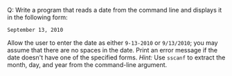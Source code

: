 Q: Write a program that reads a date from the command line and displays it in
the following form:

```
September 13, 2010
```

Allow the user to enter the date as either `9-13-2010` or `9/13/2010`; you may
assume that there are no spaces in the date. Print an error message if the date
doesn't have one of the specified forms. <em>Hint:</em> Use `sscanf` to extract
the month, day, and year from the command-line argument.

